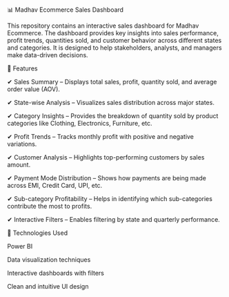 📊 Madhav Ecommerce Sales Dashboard

This repository contains an interactive sales dashboard for Madhav Ecommerce. The dashboard provides key insights into sales performance, profit trends, quantities sold, and customer behavior across different states and categories. It is designed to help stakeholders, analysts, and managers make data-driven decisions.

🚀 Features

✔ Sales Summary – Displays total sales, profit, quantity sold, and average order value (AOV).

✔ State-wise Analysis – Visualizes sales distribution across major states.

✔ Category Insights – Provides the breakdown of quantity sold by product categories like Clothing, Electronics, Furniture, etc.

✔ Profit Trends – Tracks monthly profit with positive and negative variations.

✔ Customer Analysis – Highlights top-performing customers by sales amount.

✔ Payment Mode Distribution – Shows how payments are being made across EMI, Credit Card, UPI, etc.

✔ Sub-category Profitability – Helps in identifying which sub-categories contribute the most to profits.

✔ Interactive Filters – Enables filtering by state and quarterly performance.

📂 Technologies Used

Power BI

Data visualization techniques

Interactive dashboards with filters

Clean and intuitive UI design
